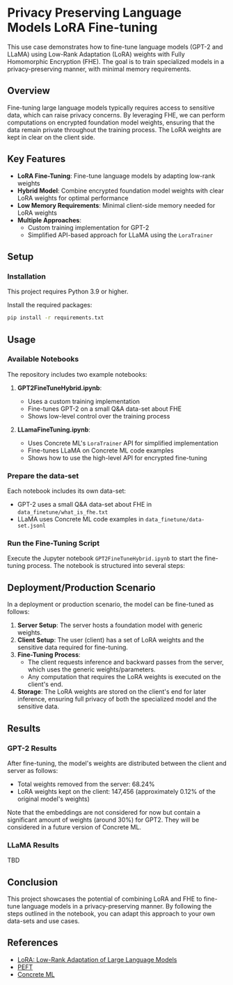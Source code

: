 # Privacy Preserving Language Models LoRA Fine-tuning

This use case demonstrates how to fine-tune language models (GPT-2 and LLaMA) using Low-Rank Adaptation (LoRA) weights with Fully Homomorphic Encryption (FHE). The goal is to train specialized models in a privacy-preserving manner, with minimal memory requirements.

## Overview

Fine-tuning large language models typically requires access to sensitive data, which can raise privacy concerns. By leveraging FHE, we can perform computations on encrypted foundation model weights, ensuring that the data remain private throughout the training process. The LoRA weights are kept in clear on the client side.

## Key Features

- **LoRA Fine-Tuning**: Fine-tune language models by adapting low-rank weights
- **Hybrid Model**: Combine encrypted foundation model weights with clear LoRA weights for optimal performance
- **Low Memory Requirements**: Minimal client-side memory needed for LoRA weights
- **Multiple Approaches**:
  - Custom training implementation for GPT-2
  - Simplified API-based approach for LLaMA using the `LoraTrainer`

## Setup

### Installation

This project requires Python 3.9 or higher.

Install the required packages:

<!--pytest-codeblocks:skip-->

```sh
pip install -r requirements.txt
```

## Usage

### Available Notebooks

The repository includes two example notebooks:

1. **GPT2FineTuneHybrid.ipynb**:

   - Uses a custom training implementation
   - Fine-tunes GPT-2 on a small Q&A data-set about FHE
   - Shows low-level control over the training process

1. **LLamaFineTuning.ipynb**:

   - Uses Concrete ML's `LoraTrainer` API for simplified implementation
   - Fine-tunes LLaMA on Concrete ML code examples
   - Shows how to use the high-level API for encrypted fine-tuning

### Prepare the data-set

Each notebook includes its own data-set:

- GPT-2 uses a small Q&A data-set about FHE in `data_finetune/what_is_fhe.txt`
- LLaMA uses Concrete ML code examples in `data_finetune/data-set.jsonl`

### Run the Fine-Tuning Script

Execute the Jupyter notebook `GPT2FineTuneHybrid.ipynb` to start the fine-tuning process. The notebook is structured into several steps:

## Deployment/Production Scenario

In a deployment or production scenario, the model can be fine-tuned as follows:

1. **Server Setup**: The server hosts a foundation model with generic weights.
1. **Client Setup**: The user (client) has a set of LoRA weights and the sensitive data required for fine-tuning.
1. **Fine-Tuning Process**:
   - The client requests inference and backward passes from the server, which uses the generic weights/parameters.
   - Any computation that requires the LoRA weights is executed on the client's end.
1. **Storage**: The LoRA weights are stored on the client's end for later inference, ensuring full privacy of both the specialized model and the sensitive data.

## Results

### GPT-2 Results

After fine-tuning, the model's weights are distributed between the client and server as follows:

- Total weights removed from the server: 68.24%
- LoRA weights kept on the client: 147,456 (approximately 0.12% of the original model's weights)

Note that the embeddings are not considered for now but contain a significant amount of weights (around 30%) for GPT2. They will be considered in a future version of Concrete ML.

### LLaMA Results

TBD

## Conclusion

This project showcases the potential of combining LoRA and FHE to fine-tune language models in a privacy-preserving manner. By following the steps outlined in the notebook, you can adapt this approach to your own data-sets and use cases.

## References

- [LoRA: Low-Rank Adaptation of Large Language Models](https://arxiv.org/abs/2106.09685)
- [PEFT](https://github.com/huggingface/peft)
- [Concrete ML](https://github.com/zama-ai/concrete-ml)
